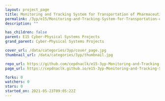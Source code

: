 ```yaml
---
layout: project_page
title: Monitoring and Tracking System for Transportation of Pharmaceuticals
permalink: /3yp/e15/Monitoring-and-Tracking-System-for-Transportation-of-Pharmaceuticals
description: ""

has_children: false
parent: E15 Cyber-Physical Systems Projects
grand_parent: Cyber-Physical Systems Projects

cover_url: /data/categories/3yp/cover_page.jpg
thumbnail_url: /data/categories/3yp/thumbnail.jpg

repo_url: https://github.com/cepdnaclk/e15-3yp-Monitoring-and-Tracking-System-for-Transportation-of-Pharmaceuticals
page_url: https://cepdnaclk.github.io/e15-3yp-Monitoring-and-Tracking-System-for-Transportation-of-Pharmaceuticals

forks: 0
watchers: 0
stars: 0
started_on: 2021-05-23T09:05:22Z
---
```



